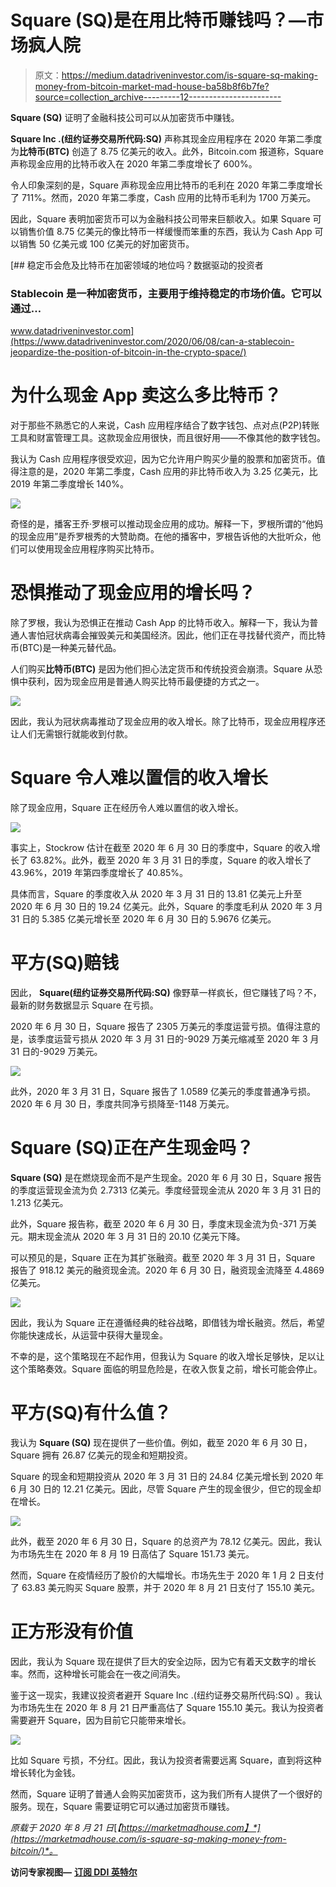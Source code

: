 # Square (SQ)是在用比特币赚钱吗？—市场疯人院

> 原文：<https://medium.datadriveninvestor.com/is-square-sq-making-money-from-bitcoin-market-mad-house-ba58b8f6b7fe?source=collection_archive---------12----------------------->

**Square (SQ)** 证明了金融科技公司可以从加密货币中赚钱。

**Square Inc .(纽约证券交易所代码:SQ)** 声称其现金应用程序在 2020 年第二季度为**比特币(BTC)** 创造了 8.75 亿美元的收入。此外，Bitcoin.com 报道称，Square 声称现金应用的比特币收入在 2020 年第二季度增长了 600%。

令人印象深刻的是，Square 声称现金应用比特币的毛利在 2020 年第二季度增长了 711%。然而，2020 年第二季度，Cash 应用的比特币毛利为 1700 万美元。

因此，Square 表明加密货币可以为金融科技公司带来巨额收入。如果 Square 可以销售价值 8.75 亿美元的像比特币一样缓慢而笨重的东西，我认为 Cash App 可以销售 50 亿美元或 100 亿美元的好加密货币。

[](https://www.datadriveninvestor.com/2020/06/08/can-a-stablecoin-jeopardize-the-position-of-bitcoin-in-the-crypto-space/) [## 稳定币会危及比特币在加密领域的地位吗？数据驱动的投资者

### Stablecoin 是一种加密货币，主要用于维持稳定的市场价值。它可以通过…

www.datadriveninvestor.com](https://www.datadriveninvestor.com/2020/06/08/can-a-stablecoin-jeopardize-the-position-of-bitcoin-in-the-crypto-space/) 

# 为什么现金 App 卖这么多比特币？

对于那些不熟悉它的人来说，Cash 应用程序结合了数字钱包、点对点(P2P)转账工具和财富管理工具。这款现金应用很快，而且很好用——不像其他的数字钱包。

我认为 Cash 应用程序很受欢迎，因为它允许用户购买少量的股票和加密货币。值得注意的是，2020 年第二季度，Cash 应用的非比特币收入为 3.25 亿美元，比 2019 年第二季度增长 140%。

![](img/9395be7f349fa86ae068d699ddcbaa2a.png)

奇怪的是，播客王乔·罗根可以推动现金应用的成功。解释一下，罗根所谓的“他妈的现金应用”是乔罗根秀的大赞助商。在他的播客中，罗根告诉他的大批听众，他们可以使用现金应用程序购买比特币。

# 恐惧推动了现金应用的增长吗？

除了罗根，我认为恐惧正在推动 Cash App 的比特币收入。解释一下，我认为普通人害怕冠状病毒会摧毁美元和美国经济。因此，他们正在寻找替代资产，而比特币(BTC)是一种美元替代品。

人们购买**比特币(BTC)** 是因为他们担心法定货币和传统投资会崩溃。Square 从恐惧中获利，因为现金应用是普通人购买比特币最便捷的方式之一。

![](img/0b00af77a7e27008dc12236cbc513233.png)

因此，我认为冠状病毒推动了现金应用的收入增长。除了比特币，现金应用程序还让人们无需银行就能收到付款。

# Square 令人难以置信的收入增长

除了现金应用，Square 正在经历令人难以置信的收入增长。

![](img/3e54716827f2cc7dd74a3c03e9e486a3.png)

事实上，Stockrow 估计在截至 2020 年 6 月 30 日的季度中，Square 的收入增长了 63.82%。此外，截至 2020 年 3 月 31 日的季度，Square 的收入增长了 43.96%，2019 年第四季度增长了 40.85%。

具体而言，Square 的季度收入从 2020 年 3 月 31 日的 13.81 亿美元上升至 2020 年 6 月 30 日的 19.24 亿美元。此外，Square 的季度毛利从 2020 年 3 月 31 日的 5.385 亿美元增长至 2020 年 6 月 30 日的 5.9676 亿美元。

# 平方(SQ)赔钱

因此， **Square(纽约证券交易所代码:SQ)** 像野草一样疯长，但它赚钱了吗？不，最新的财务数据显示 Square 在亏损。

2020 年 6 月 30 日，Square 报告了 2305 万美元的季度运营亏损。值得注意的是，该季度运营亏损从 2020 年 3 月 31 日的-9029 万美元缩减至 2020 年 3 月 31 日的-9029 万美元。

![](img/9bf6b476cbb2bfa4a21bc114af83abf4.png)

此外，2020 年 3 月 31 日，Square 报告了 1.0589 亿美元的季度普通净亏损。2020 年 6 月 30 日，季度共同净亏损降至-1148 万美元。

# Square (SQ)正在产生现金吗？

**Square (SQ)** 是在燃烧现金而不是产生现金。2020 年 6 月 30 日，Square 报告的季度运营现金流为负 2.7313 亿美元。季度经营现金流从 2020 年 3 月 31 日的 1.213 亿美元。

此外，Square 报告称，截至 2020 年 6 月 30 日，季度末现金流为负-371 万美元。期末现金流从 2020 年 3 月 31 日的 20.10 亿美元下降。

可以预见的是，Square 正在为其扩张融资。截至 2020 年 3 月 31 日，Square 报告了 918.12 美元的融资现金流。2020 年 6 月 30 日，融资现金流降至 4.4869 亿美元。

![](img/91dc151dd1b26816bb5cdc8f2afea9da.png)

因此，我认为 Square 正在遵循经典的硅谷战略，即借钱为增长融资。然后，希望你能快速成长，从运营中获得大量现金。

不幸的是，这个策略现在不起作用，但我认为 Square 的收入增长足够快，足以让这个策略奏效。Square 面临的明显危险是，在收入恢复之前，增长可能会停止。

# 平方(SQ)有什么值？

我认为 **Square (SQ)** 现在提供了一些价值。例如，截至 2020 年 6 月 30 日，Square 拥有 26.87 亿美元的现金和短期投资。

Square 的现金和短期投资从 2020 年 3 月 31 日的 24.84 亿美元增长到 2020 年 6 月 30 日的 12.21 亿美元。因此，尽管 Square 产生的现金很少，但它的现金却在增长。

![](img/75d325c1e3555d1889673a88a2c1dd82.png)

此外，截至 2020 年 6 月 30 日，Square 的总资产为 78.12 亿美元。因此，我认为市场先生在 2020 年 8 月 19 日高估了 Square 151.73 美元。

然而，Square 在疫情经历了股价的大幅增长。市场先生于 2020 年 1 月 2 日支付了 63.83 美元购买 Square 股票，并于 2020 年 8 月 21 日支付了 155.10 美元。

# 正方形没有价值

因此，我认为 Square 现在提供了巨大的安全边际，因为它有着天文数字的增长率。然而，这种增长可能会在一夜之间消失。

鉴于这一现实，我建议投资者避开 Square Inc .(纽约证券交易所代码:SQ) 。我认为市场先生在 2020 年 8 月 21 日严重高估了 Square 155.10 美元。我认为投资者需要避开 Square，因为目前它只能带来增长。

![](img/6923905ee6e1f105d8bdc466cfd747fc.png)

比如 Square 亏损，不分红。因此，我认为投资者需要远离 Square，直到将这种增长转化为金钱。

然而，Square 证明了普通人会购买加密货币，这为我们所有人提供了一个很好的服务。现在，Square 需要证明它可以通过加密货币赚钱。

*原载于 2020 年 8 月 21 日*[*【https://marketmadhouse.com】*](https://marketmadhouse.com/is-square-sq-making-money-from-bitcoin/)*。*

**访问专家视图—** [**订阅 DDI 英特尔**](https://datadriveninvestor.com/ddi-intel)